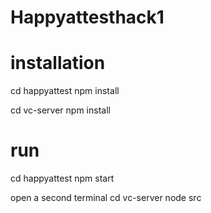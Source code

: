 # Happyattesthack1
 
# installation

cd happyattest
npm install

cd vc-server
npm install


# run

cd happyattest
npm start

open a second terminal
cd vc-server
node src

